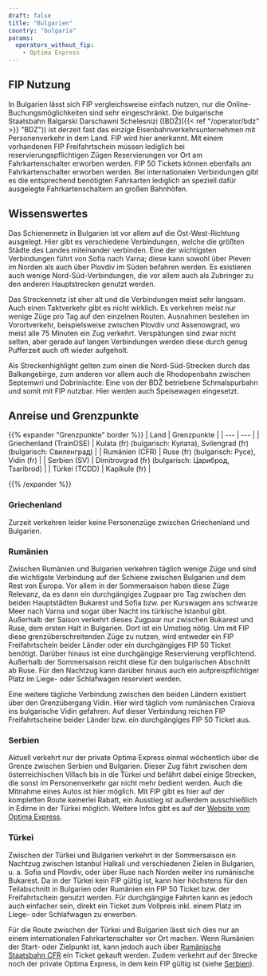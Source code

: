 ```yaml
---
draft: false
title: "Bulgarien"
country: "bulgaria"
params:
  operators_without_fip:
    - Optima Express
---
```


## FIP Nutzung

In Bulgarien lässt sich FIP vergleichsweise einfach nutzen, nur die Online-Buchungsmöglichkeiten sind sehr eingeschränkt. Die bulgarische Staatsbahn Balgarski Darschawni Schelesnizi ([BDŽ]({{< ref "/operator/bdz" >}} "BDZ")) ist derzeit fast das einzige Eisenbahnverkehrsunternehmen mit Personenverkehr in dem Land. FIP wird hier anerkannt. Mit einem vorhandenen FIP Freifahrtschein müssen lediglich bei reservierungspflichtigen Zügen Reservierungen vor Ort am Fahrkartenschalter erworben werden. FIP 50 Tickets können ebenfalls am Fahrkartenschalter erworben werden. Bei internationalen Verbindungen gibt es die entsprechend benötigten Fahrkarten lediglich an speziell dafür ausgelegte Fahrkartenschaltern an großen Bahnhöfen.

## Wissenswertes

Das Schienennetz in Bulgarien ist vor allem auf die Ost-West-Richtung ausgelegt. Hier gibt es verschiedene Verbindungen, welche die größten Städte des Landes miteinander verbinden. Eine der wichtigsten Verbindungen führt von Sofia nach Varna; diese kann sowohl über Pleven im Norden als auch über Plovdiv im Süden befahren werden. Es existieren auch wenige Nord-Süd-Verbindungen, die vor allem auch als Zubringer zu den anderen Hauptstrecken genutzt werden.

Das Streckennetz ist eher alt und die Verbindungen meist sehr langsam. Auch einen Taktverkehr gibt es nicht wirklich. Es verkehren meist nur wenige Züge pro Tag auf den einzelnen Routen. Ausnahmen bestehen im Vorortverkehr, beispielsweise zwischen Plovdiv und Assenowgrad, wo meist alle 75 Minuten ein Zug verkehrt. Verspätungen sind zwar nicht selten, aber gerade auf langen Verbindungen werden diese durch genug Pufferzeit auch oft wieder aufgeholt.

Als Streckenhighlight gelten zum einen die Nord-Süd-Strecken durch das Balkangebirge, zum anderen vor allem auch die Rhodopenbahn zwischen Septemwri und Dobrinischte: Eine von der BDŽ betriebene Schmalspurbahn und somit mit FIP nutzbar. Hier werden auch Speisewagen eingesetzt.

## Anreise und Grenzpunkte

{{% expander "Grenzpunkte" border %}}
| Land | Grenzpunkte |
| --- | --- |
| Griechenland (TrainOSE) | Kulata (fr) (bulgarisch: Кулата), Svilengrad (fr) (bulgarisch: Свиленград) |
| Rumänien (CFR) | Ruse (fr) (bulgarisch: Русе), Vidin (fr) |
| Serbien (SV) | Dimitrovgrad (fr) (bulgarisch: Цариброд, Tsaribrod) |
| Türkei (TCDD) | Kapikule (fr) |

{{% /expander %}}

### Griechenland

Zurzeit verkehren leider keine Personenzüge zwischen Griechenland und Bulgarien.

### Rumänien

Zwischen Rumänien und Bulgarien verkehren täglich wenige Züge und sind die wichtigste Verbindung auf der Schiene zwischen Bulgarien und dem Rest von Europa. Vor allem in der Sommersaison haben diese Züge Relevanz, da es dann ein durchgängiges Zugpaar pro Tag zwischen den beiden Hauptstädten Bukarest und Sofia bzw. per Kurswagen ans schwarze Meer nach Varna und sogar über Nacht ins türkische Istanbul gibt. Außerhalb der Saison verkehrt dieses Zugpaar nur zwischen Bukarest und Ruse, dem ersten Halt in Bulgarien. Dort ist ein Umstieg nötig. Um mit FIP diese grenzüberschreitenden Züge zu nutzen, wird entweder ein FIP Freifahrtschein beider Länder oder ein durchgängiges FIP 50 Ticket benötigt. Darüber hinaus ist eine durchgängige Reservierung verpflichtend. Außerhalb der Sommersaison reicht diese für den bulgarischen Abschnitt ab Ruse. Für den Nachtzug kann darüber hinaus auch ein aufpreispflichtiger Platz im Liege- oder Schlafwagen reserviert werden.  

Eine weitere tägliche Verbindung zwischen den beiden Ländern existiert über den Grenzübergang Vidin. Hier wird täglich vom rumänischen Craiova ins bulgarische Vidin gefahren. Auf dieser Verbindung reichen FIP Freifahrtscheine beider Länder bzw. ein durchgängiges FIP 50 Ticket aus.

### Serbien

Aktuell verkehrt nur der private Optima Express einmal wöchentlich über die Grenze zwischen Serbien und Bulgarien. Dieser Zug fährt zwischen dem österreichischen Villach bis in die Türkei und befährt dabei einige Strecken, die sonst im Personenverkehr gar nicht mehr bedient werden. Auch die Mitnahme eines Autos ist hier möglich. Mit FIP gibt es hier auf der kompletten Route keinerlei Rabatt, ein Ausstieg ist außerdem ausschließlich in Edirne in der Türkei möglich. Weitere Infos gibt es auf der [Website vom Optima Express](https://optimatours.de/).

### Türkei

Zwischen der Türkei und Bulgarien verkehrt in der Sommersaison ein Nachtzug zwischen Istanbul Halkali und verschiedenen Zielen in Bulgarien, u. a. Sofia und Plovdiv, oder über Ruse nach Norden weiter ins rumänische Bukarest. Da in der Türkei kein FIP gültig ist, kann hier höchstens für den Teilabschnitt in Bulgarien oder Rumänien ein FIP 50 Ticket bzw. der Freifahrtschein genutzt werden. Für durchgängige Fahrten kann es jedoch auch einfacher sein, direkt ein Ticket zum Vollpreis inkl. einem Platz im Liege- oder Schlafwagen zu erwerben.

Für die Route zwischen der Türkei und Bulgarien lässt sich dies nur an einem internationalen Fahrkartenschalter vor Ort machen. Wenn Rumänien der Start- oder Zielpunkt ist, kann jedoch auch über [Rumänische Staatsbahn CFR](https://bileteinternationale.cfrcalatori.ro/en/) ein Ticket gekauft werden. Zudem verkehrt auf der Strecke noch der private Optima Express, in dem kein FIP gültig ist (siehe [Serbien](#serbien)).
